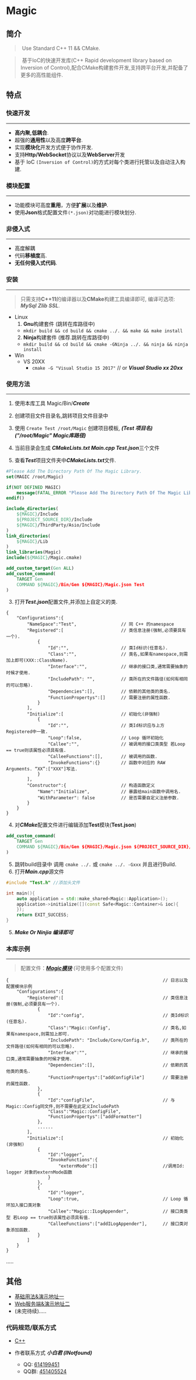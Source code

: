 <!--
 * @Author: INotFound
 * @Date: 2021-01-18 15:17:40
 * @LastEditTime: 2022-02-10 11:25:34
-->
# Magic

## 简介

> ​		Use Standard C++ 11 && CMake.

> ​		基于IoC的快速开发库(C++ Rapid development library based on Inversion of Control),配合CMake构建套件开发,支持跨平台开发,并配备了更多的高性能组件.

## 特点

### 快速开发

---
- **高内聚,低耦合**.
- 超强的**通用性**以及高度**跨平台**.
- 实现**模块化**开发方式便于协作开发.
- 支持**Http/WebSocket**协议以及**WebServer**开发
- 基于 IoC `(Inversion of Control)`的方式对每个类进行托管以及自动注入构建.

### 模块配置

---
- 功能模块可高度**重用**，方便**扩展**以及**维护**.
- 使用**Json**格式配置文件`(*.json)`对功能进行模块划分.

### 非侵入式

---
- 高度解耦
- 代码**移植度**高.
- **无任何侵入式代码**.

### 安装

---

> 只需支持**C++11**的编译器以及**CMake**构建工具编译即可, 编译可选项: ***MySql*** ***Zlib*** ***SSL***.
- Linux
  1. **Gnu**构建套件 (跳转在库路径中)
    - `mkdir build && cd build && cmake ../. && make && make install`
  2. **Ninja**构建套件 (推荐.跳转在库路径中)
    - `mkdir build && cd build && cmake -GNinja ../. && ninja && ninja install`
- Win
  - VS 20XX
    - `cmake -G "Visual Studio 15 2017"` // or ***Visual Studio xx 20xx***
  
### 使用方法

---

1. 使用本库工具 Magic/Bin/***Create***
  1. 创建项目文件目录名,跳转项目文件目录中
  2. 使用 `Create Test /root/Magic` 创建项目模板, ***(Test 项目名)*** ***("/root/Magic" Magic库路径)***
  3. 当前目录会生成 ***CMakeLists.txt Main.cpp Test.json***三个文件

2. 查看***Test***项目文件夹中***CMakeLists.txt***文件.
```cmake
#Please Add The Directory Path Of The Magic Library.
set(MAGIC /root/Magic)

if(NOT DEFINED MAGIC)
    message(FATAL_ERROR "Please Add The Directory Path Of The Magic Library!!!")
endif()

include_directories(
    ${MAGIC}/Include
    ${PROJECT_SOURCE_DIR}/Include
    ${MAGIC}/ThirdParty/Asio/Include
)
link_directories(
    ${MAGIC}/Lib
)
link_libraries(Magic)
include(${MAGIC}/Magic.cmake)

add_custom_target(Gen ALL)
add_custom_command(
    TARGET Gen
    COMMAND ${MAGIC}/Bin/Gen ${MAGIC}/Magic.json Test
)

```
3. 打开***Test.json***配置文件,并添加上自定义的类.
```jsonc
{
    "Configurations":{
        "NameSpace":"Test",                 // 同 C++ 的namespace
        "Registered":[                      // 类信息注册(强制,必须要具有一个).
            {
                "Id":"",                    // 类Id标识(任意名).
                "Class":"",                 // 类名,如果有namespace,则需加上即可(XXX::ClassName).
                "Interface":"",             // 继承的接口类,通常需要抽象的时候才使用.
                "IncludePath": "",          // 类所在的文件路径(如何有相同的可以忽略).
                "Dependencies":[],          // 依赖的其他类的类名.
                "FunctionPropertys":[]      // 需要注册的属性函数.
            }
        ],
        "Initialize":[                      // 初始化(非强制)
            {
                "Id":"",                    // 类Id标识应与上方Registered中一致.
                "Loop":false,               // Loop 循环初始化
                "Callee":"",                // 被调用的接口类类型 若Loop == true则该属性必须具有值.
                "CalleeFunctions":[],       // 被调用的函数.
                "InvokeFunctions":{}        // 函数中对应的 RAW Arguments. “XX”:["XXX"]写法.
            }
        ],
        "Constructor":{                     // 构造函数定义
            "Name":"Initialize",            // 暴露给main函数中调用名.
            "WithParameter": false          // 是否需要自定义注册参数.
        }
    }
}
```
4.  对***CMake***配置文件进行编辑添加**Test**模块(**Test.json**)
```cmake
add_custom_command(
    TARGET Gen
    COMMAND ${MAGIC}/Bin/Gen ${MAGIC}/Magic.json ${PROJECT_SOURCE_DIR}/Test.json Test
)
```
5.  跳转build目录中 调用 `cmake ../.` 或 `cmake ../. -Gxxx` 并且进行Build. 
6.  打开***Main.cpp***源文件
```c++
#include "Test.h" //添加头文件

int main(){
    auto application = std::make_shared<Magic::Application>();
    application->initialize([](const Safe<Magic::Container>& ioc){
    });
    return EXIT_SUCCESS;
}
```
5. ***Make Or Ninjia 编译即可***

### 本库示例

---

> 配置文件：[***Magic模块***](https://github.com/INotfound/Magic/blob/main/Modules/Magic.json) (可使用多个配置文件)
```jsonc
{                                                           // 日志以及配置模块示例
    "Configurations":{
        "Registered":[                                      // 类信息注册(强制,必须要具有一个).
            {
                "Id":"config",                              // 类Id标识(任意名).
                "Class":"Magic::Config",                    // 类名,如果有namespace,则需加上即可.
                "IncludePath": "Include/Core/Config.h",     // 类所在的文件路径(如何有相同的可以忽略).
                "Interface":"",                             // 继承的接口类,通常需要抽象的时候才使用.
                "Dependencies":[],                          // 依赖的其他类的类名.
                "FunctionPropertys":["addConfigFile"]       // 需要注册的属性函数.
            },
            {
                "Id":"configFile",                          // 与Magic::Config同文件,则不需要在此定义IncludePath
                "Class":"Magic::ConfigFile",
                "FunctionPropertys":["addFormatter"]
            },
            ......
        ],
        "Initialize":[                                      // 初始化(非强制)
            {
                "Id":"logger",
                "InvokeFunctions":{
                    "externMode":[]                         //调用Id: logger 对象的externMode函数  
                }
            },
            {
                "Id":"logger",
                "Loop":true,                                // Loop 循环加入接口类对象
                "Callee":"Magic::ILogAppender",             // 接口类类型 若Loop == true则该属性必须具有值.
                "CalleeFunctions":["addILogAppender"],      // 接口类对象添加函数.
            }
        ]
    }
}
```
.....
## 其他
  - [基础用法&演示地址一](https://www.bilibili.com/video/BV1V54y1x7KM)
  - [Web服务端&演示地址二](https://www.bilibili.com/video/BV1a5411H7af)
  - (未完待续).....

### 代码规范/联系方式
  - [C++](http://note.youdao.com/noteshare?id=0975fd51d320c1cd7bc0cbaab6d39e59&sub=AC10B1CBC6744F92B2B8A3F26DC47918)
- 作者联系方式 ***小白君 (INotfound)***

  - QQ: [614199451](http://wpa.qq.com/msgrd?v=3&uin=614199451&site=qq&menu=yes)
  - QQ群: [451405524](https://qm.qq.com/cgi-bin/qm/qr?k=qsjCo88_9j8cPCwkgzRzaIKfCyXU98VH&jump_from=webapi)